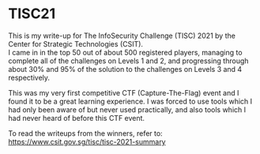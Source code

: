 # TISC21

This is my write-up for The InfoSecurity Challenge (TISC) 2021 by the Center for Strategic Technologies (CSIT).<br>
I came in in the top 50 out of about 500 registered players, managing to complete all of the challenges on Levels 1 and 2, and progressing through about 30% and 95% of the solution to the challenges on Levels 3 and 4 respectively.

This was my very first competitive CTF (Capture-The-Flag) event and I found it to be a great learning experience. 
I was forced to use tools which I had only been aware of but never used practically, and also tools which I had never heard of before this CTF event.

To read the writeups from the winners, refer to: https://www.csit.gov.sg/tisc/tisc-2021-summary

